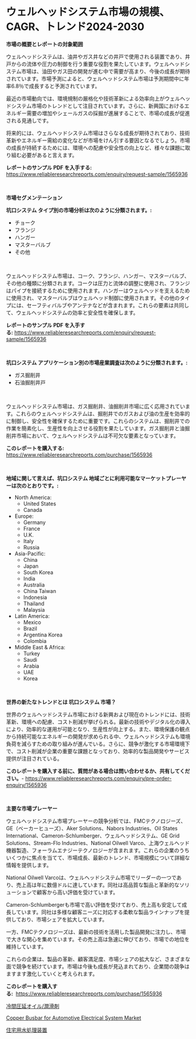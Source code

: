 <p><h1>ウェルヘッドシステム市場の規模、CAGR、トレンド2024-2030</h1></p><p><strong>市場の概要とレポートの対象範囲</strong></p>
<p><p>ウェルヘッドシステムは、油井やガス井などの井戸で使用される装置であり、井戸からの流体や圧力の制御を行う重要な役割を果たしています。ウェルヘッドシステム市場は、油田やガス田の開発が進む中で需要が高まり、今後の成長が期待されています。市場予測によると、ウェルヘッドシステム市場は予測期間中に年率6.8％で成長すると予測されています。</p><p>最近の市場動向では、環境規制の厳格化や技術革新による効率向上がウェルヘッドシステム市場のトレンドとして注目されています。さらに、新興国におけるエネルギー需要の増加やシェールガスの採掘が進展することで、市場の成長が促進される見通しです。</p><p>将来的には、ウェルヘッドシステム市場はさらなる成長が期待されており、技術革新やエネルギー需給の変化などが市場をけん引する要因となるでしょう。市場の成長が持続するためには、環境への配慮や安全性の向上など、様々な課題に取り組む必要があると言えます。</p></p>
<p><strong>レポートのサンプル PDF を入手する:</strong> <a href="https://www.reliableresearchreports.com/enquiry/request-sample/1565936">https://www.reliableresearchreports.com/enquiry/request-sample/1565936</a></p>
<p>&nbsp;</p>
<p><strong>市場セグメンテーション</strong></p>
<p><strong>坑口システム タイプ別の市場分析は次のように分類されます。:</strong></p>
<p><ul><li>チョーク</li><li>フランジ</li><li>ハンガー</li><li>マスターバルブ</li><li>その他</li></ul></p>
<p>&nbsp;</p>
<p><p>ウェルヘッドシステム市場は、コーク、フランジ、ハンガー、マスターバルブ、その他の種類に分類されます。コークは圧力と流体の調整に使用され、フランジはパイプを接続するために使用されます。ハンガーはウェルヘッドを支えるために使用され、マスターバルブはウェルヘッド制御に使用されます。その他のタイプには、セーフティバルブやアンテナなどが含まれます。これらの要素は共同して、ウェルヘッドシステムの効率と安全性を確保します。</p></p>
<p><strong>レポートのサンプル PDF を入手する:</strong>&nbsp;<a href="https://www.reliableresearchreports.com/enquiry/request-sample/1565936">https://www.reliableresearchreports.com/enquiry/request-sample/1565936</a></p>
<p>&nbsp;</p>
<p><strong> 坑口システム アプリケーション別の市場産業調査は次のように分類されます。:</strong></p>
<p><ul><li>ガス掘削井</li><li>石油掘削井戸</li></ul></p>
<p>&nbsp;</p>
<p><p>ウェルヘッドシステム市場は、ガス掘削井、油掘削井市場に広く応用されています。これらのウェルヘッドシステムは、掘削井でのガスおよび油の生産を効率的に制御し、安全性を確保するために重要です。これらのシステムは、掘削井での作業を簡素化し、生産性を向上させる役割を果たしています。ガス掘削井と油掘削井市場において、ウェルヘッドシステムは不可欠な要素となっています。</p></p>
<p><strong>このレポートを購入する:</strong>&nbsp; <a href="https://www.reliableresearchreports.com/purchase/1565936">https://www.reliableresearchreports.com/purchase/1565936</a></p>
<p>&nbsp;</p>
<p><strong>地域に関して言えば、坑口システム 地域ごとに利用可能なマーケットプレーヤーは次のとおりです。:</strong></p>
<p><ul>
    <li>
        North America:
        <ul>
            <li>United States</li>
            <li>Canada</li>
        </ul>
    </li>
    <li>
        Europe:
        <ul>
            <li>Germany</li>
            <li>France</li>
            <li>U.K.</li>
            <li>Italy</li>
            <li>Russia</li>
        </ul>
    </li>
    <li>
        Asia-Pacific:
        <ul>
            <li>China</li>
            <li>Japan</li>
            <li>South Korea</li>
            <li>India</li>
            <li>Australia</li>
            <li>China Taiwan</li>
            <li>Indonesia</li>
            <li>Thailand</li>
            <li>Malaysia</li>
        </ul>
    </li>
    <li>
        Latin America:
        <ul>
            <li>Mexico</li>
            <li>Brazil</li>
            <li>Argentina Korea</li>
            <li>Colombia</li>
        </ul>
    </li>
    <li>
        Middle East & Africa:
        <ul>
            <li>Turkey</li>
            <li>Saudi</li>
            <li>Arabia</li>
            <li>UAE</li>
            <li>Korea</li>
        </ul>
    </li>
    </ul></p>
<p>&nbsp;</p>
<p><strong>世界の新たなトレンドとは 坑口システム 市場？</strong></p>
<p><p>世界のウェルヘッドシステム市場における新興および現在のトレンドには、技術革新、環境への配慮、コスト削減が挙げられる。最新の技術やデジタル化の導入により、効率的な運用が可能となり、生産性が向上する。また、環境保護の観点から持続可能なエネルギーの開発が求められる中、ウェルヘッドシステムも環境負荷を減らすための取り組みが進んでいる。さらに、競争が激化する市場環境下で、コスト削減が企業の重要な課題となっており、効率的な製品開発やサービス提供が注目されている。</p></p>
<p><strong>このレポートを購入する前に、質問がある場合は問い合わせるか、共有してください。</strong>- <a href="https://www.reliableresearchreports.com/enquiry/pre-order-enquiry/1565936">https://www.reliableresearchreports.com/enquiry/pre-order-enquiry/1565936</a></p>
<p>&nbsp;</p>
<p><strong>主要な市場プレーヤー</strong></p>
<p><p>ウェルヘッドシステム市場プレーヤーの競争分析では、FMCテクノロジーズ、GE（ベーカーヒューズ）、Aker Solutions、Nabors Industries、Oil States International、Cameron-Schlumberger、ウェルヘッドシステム、GE Grid Solutions、Stream-Flo Industries、National Oilwell Varco、上海ウェルヘッド機器製造、フォーラムエナジーテクノロジーが含まれます。これらの企業のうちいくつかに焦点を当てて、市場成長、最新のトレンド、市場規模について詳細な情報を提供します。</p><p>National Oilwell Varcoは、ウェルヘッドシステム市場でリーダーの一つであり、売上高は年に数億ドルに達しています。同社は高品質な製品と革新的なソリューションで顧客から高い評価を受けています。</p><p>Cameron-Schlumbergerも市場で高い評価を受けており、売上高も安定して成長しています。同社は多様な顧客ニーズに対応する柔軟な製品ラインナップを提供しており、市場シェアを拡大しています。</p><p>一方、FMCテクノロジーズは、最新の技術を活用した製品開発に注力し、市場で大きな関心を集めています。その売上高は急速に伸びており、市場での地位を維持しています。</p><p>これらの企業は、製品の革新、顧客満足度、市場シェアの拡大など、さまざまな面で競争を続けています。市場は今後も成長が見込まれており、企業間の競争はますます激化していくと考えられます。</p></p>
<p><strong>このレポートを購入する:</strong>&nbsp;&nbsp;<a href="https://www.reliableresearchreports.com/purchase/1565936">https://www.reliableresearchreports.com/purchase/1565936</a></p>
<p><p><a href="https://github.com/JacksonWiza1924/Market-Research-Report-List-1/blob/main/57755595649.md">冷間圧延オイル/潤滑剤</a></p><p><a href="https://forested-sushi-9b0.notion.site/Copper-Busbar-for-Automotive-Electrical-System-Market-Size-Focuses-on-Market-Dynamics-In-Depth-Anal-0a3bd7472ca64939b9779409fd6a1549">Copper Busbar for Automotive Electrical System Market</a></p><p><a href="https://github.com/Calvi3ynJerde867/Market-Research-Report-List-1/blob/main/49749105648.md">住宅用水処理装置</a></p></p>